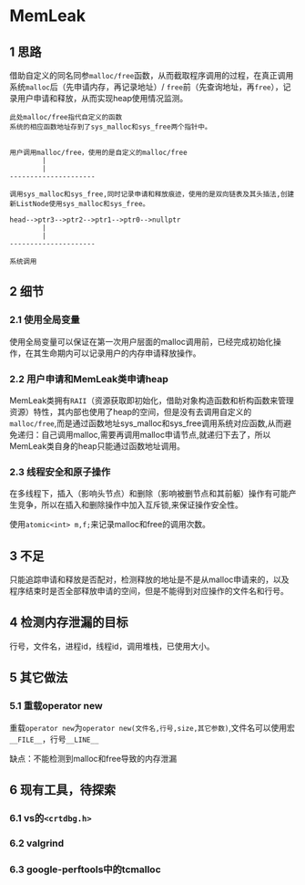 # MemLeak

## 1 思路

借助自定义的同名同参`malloc/free`函数，从而截取程序调用的过程，在真正调用系统`malloc`后（先申请内存，再记录地址）/ `free`前（先查询地址，再`free`），记录用户申请和释放，从而实现heap使用情况监测。

```
此处malloc/free指代自定义的函数
系统的相应函数地址存到了sys_malloc和sys_free两个指针中。


用户调用malloc/free，使用的是自定义的malloc/free
        |
        |
---------------------

调用sys_malloc和sys_free,同时记录申请和释放痕迹，使用的是双向链表及其头插法,创建新ListNode使用sys_malloc和sys_free。

head-->ptr3-->ptr2-->ptr1-->ptr0-->nullptr
        |
        |
---------------------

系统调用

```

## 2 细节
### 2.1 使用全局变量
使用全局变量可以保证在第一次用户层面的malloc调用前，已经完成初始化操作，在其生命期内可以记录用户的内存申请释放操作。

### 2.2 用户申请和MemLeak类申请heap
MemLeak类拥有`RAII`（资源获取即初始化，借助对象构造函数和析构函数来管理资源）特性，其内部也使用了heap的空间，但是没有去调用自定义的`malloc/free`,而是通过函数地址sys_malloc和sys_free调用系统对应函数,从而避免递归：自己调用malloc,需要再调用malloc申请节点,就递归下去了，所以MemLeak类自身的heap只能通过函数地址调用。

### 2.3 线程安全和原子操作

在多线程下，插入（影响头节点）和删除（影响被删节点和其前躯）操作有可能产生竞争，所以在插入和删除操作中加入互斥锁,来保证操作安全性。

使用`atomic<int> m,f;`来记录malloc和free的调用次数。

## 3 不足
只能追踪申请和释放是否配对，检测释放的地址是不是从malloc申请来的，以及程序结束时是否全部释放申请的空间，但是不能得到对应操作的文件名和行号。

## 4 检测内存泄漏的目标
行号，文件名，进程id，线程id，调用堆栈，已使用大小。

## 5 其它做法
### 5.1 重载operator new
重载`operator new`为`operator new(文件名,行号,size,其它参数)`,文件名可以使用宏`__FILE__`，行号`__LINE__`

缺点：不能检测到malloc和free导致的内存泄漏
## 6 现有工具，待探索
### 6.1 vs的`<crtdbg.h>`
### 6.2 valgrind
### 6.3 google-perftools中的tcmalloc